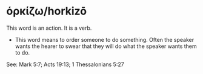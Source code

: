 # ὁρκίζω/horkizō
This word is an action. It is a verb.
* This word means to order someone to do something. Often the speaker wants the hearer to swear that they will do what the speaker wants them to do.

See: Mark 5:7; Acts 19:13; 1 Thessalonians 5:27
